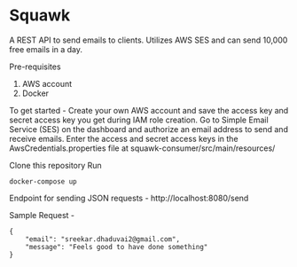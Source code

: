 # Squawk

A REST API to send emails to clients. Utilizes AWS SES and can send 10,000 free emails in a day.

Pre-requisites
1) AWS account
2) Docker

To get started - 
Create your own AWS account and save the access key and secret access key you get during IAM role creation. Go to Simple Email Service (SES) on the dashboard and authorize an email address to send and receive emails. Enter the access and secret access keys in the AwsCredentials.properties file at squawk-consumer/src/main/resources/

Clone this repository
Run 

```
docker-compose up
```

Endpoint for sending JSON requests - 
http://localhost:8080/send

Sample Request - 

```
{
	"email": "sreekar.dhaduvai2@gmail.com",
	"message": "Feels good to have done something"
}
```
